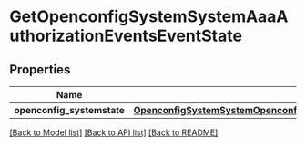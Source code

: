 # GetOpenconfigSystemSystemAaaAuthorizationEventsEventState

## Properties
Name | Type | Description | Notes
------------ | ------------- | ------------- | -------------
**openconfig_systemstate** | [**OpenconfigSystemSystemOpenconfigsystemsystemAaaAuthorizationEventsConfig**](OpenconfigSystemSystemOpenconfigsystemsystemAaaAuthorizationEventsConfig.md) |  | [optional] 

[[Back to Model list]](../README.md#documentation-for-models) [[Back to API list]](../README.md#documentation-for-api-endpoints) [[Back to README]](../README.md)


